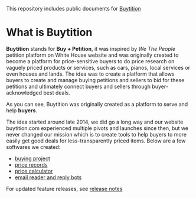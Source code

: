 This repository includes public documents for [Buytition](https://buytition.com)

# What is Buytition

**Buytition** stands for **Buy + Petition**, it was inspired by *We The People* petition platform on White House website and was originally created to become a platform for price-sensitive buyers to do price research on vaguely priced products or services, such as cars, pianos, local services or even houses and lands.  The idea was to create a platform that allows buyers to create and manage buying petitions and sellers to bid for these petitions and ultimately connect buyers and sellers through buyer-acknowledged best deals.

As you can see, Buytition was originally created as a platform to serve and help **buyers**.

The idea started around late 2014, we did go a long way and our website buytition.com experienced multiple pivots and launches since then, but we never changed our mission which is to create tools to help buyers to more easily get good deals for less-transparently priced items.  Below are a few softwares we created:
* [buying project](https://github.com/Buytition/pub_docs/blob/master/TUTORIALS-EBA.adoc#what-is-buying-project)
* [price records](https://github.com/Buytition/pub_docs/blob/master/TUTORIALS-EBA.adoc#what-is-price-record)
* [price calculator](https://buytition.com/web/ttl-otd-price-converter)
* [email reader and reply bots](https://github.com/Buytition/pub_docs/blob/master/FEATURES.md)

For updated feature releases, see [release notes](https://github.com/Buytition/pub_docs/blob/master/RELEASE-NOTES.md)